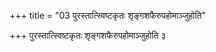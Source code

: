 +++
title = "03 पुरस्तात्स्विष्टकृतः शृङ्गशफैरुपहोमाञ्जुहोति"

+++
पुरस्तात्स्विष्टकृतः शृङ्गशफैरुपहोमाञ्जुहोति ३